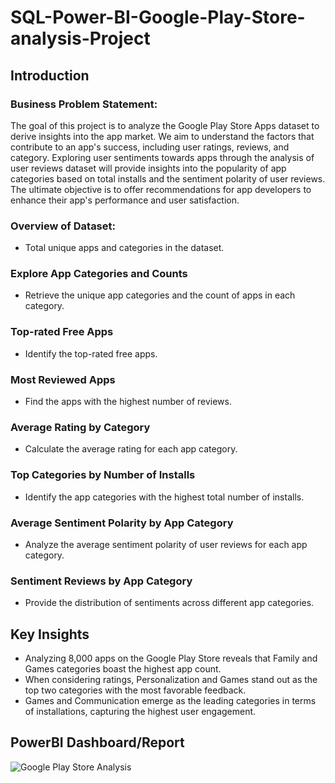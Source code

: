 # SQL-Power-BI-Google-Play-Store-analysis-Project
## Introduction
### Business Problem Statement:
The goal of this project is to analyze the Google Play Store Apps dataset to derive insights into the app market. We aim to understand the factors that contribute to an app's success, including user ratings, reviews, and category. Exploring user sentiments towards apps through the analysis of user reviews dataset will provide insights into the popularity of app categories based on total installs and the sentiment polarity of user reviews. The ultimate objective is to offer recommendations for app developers to enhance their app's performance and user satisfaction.

### Overview of Dataset:
* Total unique apps and categories in the dataset.
### Explore App Categories and Counts
* Retrieve the unique app categories and the count of apps in each category.
### Top-rated Free Apps
* Identify the top-rated free apps.
### Most Reviewed Apps
* Find the apps with the highest number of reviews.
### Average Rating by Category
* Calculate the average rating for each app category.
### Top Categories by Number of Installs
* Identify the app categories with the highest total number of installs.
### Average Sentiment Polarity by App Category
* Analyze the average sentiment polarity of user reviews for each app category.
### Sentiment Reviews by App Category
* Provide the distribution of sentiments across different app categories.

## Key Insights
* Analyzing 8,000 apps on the Google Play Store reveals that Family and Games categories boast the highest app count.
* When considering ratings, Personalization and Games stand out as the top two categories with the most favorable feedback.
* Games and Communication emerge as the leading categories in terms of installations, capturing the highest user engagement.

## PowerBI Dashboard/Report
![Google Play Store Analysis](https://github.com/SluggER212/Google-Play-Store-Analysis/assets/126152029/f9e10120-ce07-4589-94c5-89574424458a)
